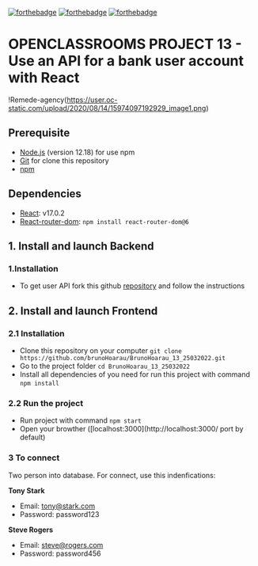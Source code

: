 [![forthebadge](https://forthebadge.com/images/badges/uses-html.svg)](https://forthebadge.com) [![forthebadge](https://forthebadge.com/images/badges/uses-css.svg)](https://forthebadge.com) [![forthebadge](https://forthebadge.com/images/badges/made-with-javascript.svg)](https://forthebadge.com)

# OPENCLASSROOMS PROJECT 13 - Use an API for a bank user account with React

!Remede-agency(https://user.oc-static.com/upload/2020/08/14/15974097192929_image1.png)

## Prerequisite
* [Node.js](https://nodejs.org/en/) (version 12.18) for use npm
* [Git](https://git-scm.com/) for clone this repository
* [npm](https://www.npmjs.com/)

## Dependencies
- [React](https://reactjs.org): v17.0.2  
- [React-router-dom](https://reactrouter.com/web/guides/quick-start):
`npm install react-router-dom@6`

## 1. Install and launch Backend

### 1.Installation
* To get user API fork this github [repository](https://github.com/OpenClassrooms-Student-Center/Project-10-Bank-API) and follow the instructions

## 2. Install and launch Frontend

### 2.1 Installation
* Clone this repository on your computer `git clone https://github.com/brunoHoarau/BrunoHoarau_13_25032022.git`
* Go to the project folder `cd BrunoHoarau_13_25032022`
* Install all dependencies of you need for run this project with command `npm install`

### 2.2 Run the project
* Run project with command `npm start`
* Open your browther ([localhost:3000](http://localhost:3000/ port by default)

### 3 To connect

Two person into database. For connect, use this indenfications:

**Tony Stark**

- Email: tony@stark.com
- Password: password123

**Steve Rogers**

- Email: steve@rogers.com
- Password: password456